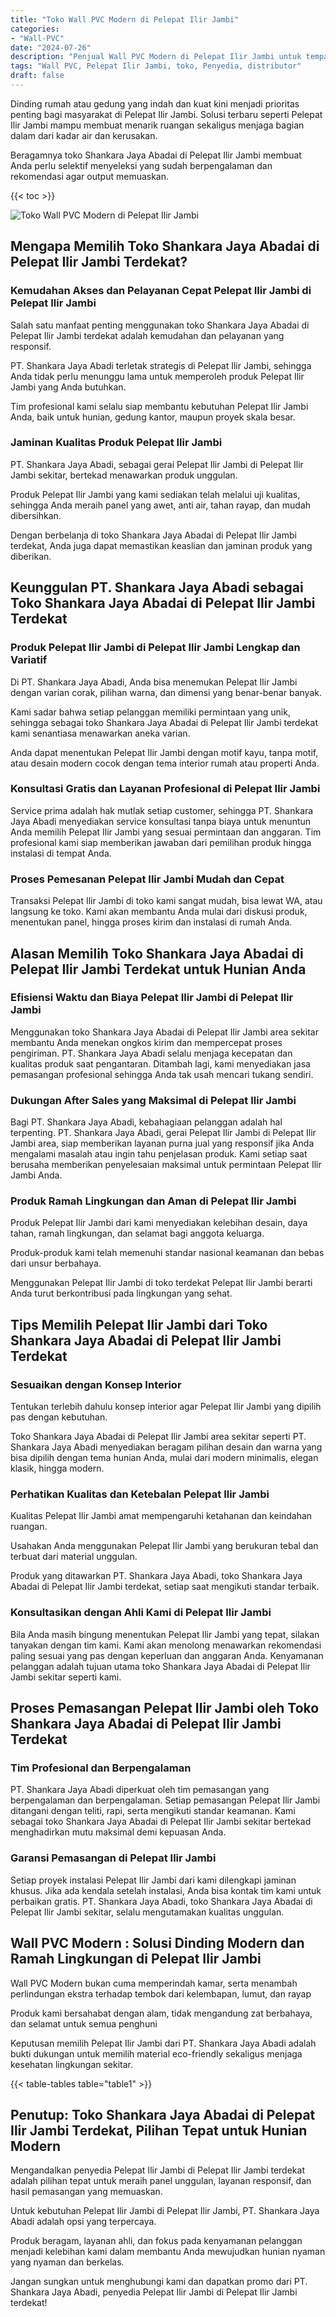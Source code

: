 ```yaml
---
title: "Toko Wall PVC Modern di Pelepat Ilir Jambi"
categories: 
- "Wall-PVC"
date: "2024-07-26"
description: "Penjual Wall PVC Modern di Pelepat Ilir Jambi untuk tempat tinggal, perkantoran, serta gerai. Produk terbaik, variasi motif, variasi warna elegan, beserta layanan penempatan ditangani oleh tim berpengalaman dan jaminan resmi!|Jasa penjualan Wall PVC Modern di Pelepat Ilir Jambi untuk kebutuhan hunian, perkantoran, atau toko, beserta produk terbaik dan pemasangan oleh tim profesional dan jaminan resmi.|Pilihan Wall PVC Modern di Pelepat Ilir Jambi yang andal bagi hunian, kantor, serta gerai, dengan produk berkualitas dan penempatan dikerjakan oleh teknisi berpengalaman dan garansi resmi.|Distribusi Wall PVC Modern di Pelepat Ilir Jambi untuk tempat tinggal, kantor, dan ritel, dengan produk berkualitas dan pemasangan ditangani oleh teknisi ahli, lengkap dengan jaminan resmi.}"
tags: "Wall PVC, Pelepat Ilir Jambi, toko, Penyedia, distributor"
draft: false
---
```


Dinding rumah atau gedung yang indah dan kuat kini menjadi prioritas penting bagi masyarakat di Pelepat Ilir Jambi. Solusi terbaru seperti Pelepat Ilir Jambi mampu membuat menarik ruangan sekaligus menjaga bagian dalam dari kadar air dan kerusakan.

Beragamnya toko Shankara Jaya Abadai di Pelepat Ilir Jambi membuat Anda perlu selektif menyeleksi yang sudah berpengalaman dan rekomendasi agar output memuaskan.

{{< toc >}}

![Toko Wall PVC Modern di Pelepat Ilir Jambi](/images/Wall-PVC/Toko-Wall-PVC-Modern-di-Pelepat-Ilir-Jambi.png)


## Mengapa Memilih Toko Shankara Jaya Abadai di Pelepat Ilir Jambi Terdekat?

### Kemudahan Akses dan Pelayanan Cepat Pelepat Ilir Jambi di Pelepat Ilir Jambi

Salah satu manfaat penting menggunakan toko Shankara Jaya Abadai di Pelepat Ilir Jambi terdekat adalah kemudahan dan pelayanan yang responsif.

PT. Shankara Jaya Abadi terletak strategis di Pelepat Ilir Jambi, sehingga Anda tidak perlu menunggu lama untuk memperoleh produk Pelepat Ilir Jambi yang Anda butuhkan.

Tim profesional kami selalu siap membantu kebutuhan Pelepat Ilir Jambi Anda, baik untuk hunian, gedung kantor, maupun proyek skala besar.

### Jaminan Kualitas Produk Pelepat Ilir Jambi

PT. Shankara Jaya Abadi, sebagai gerai Pelepat Ilir Jambi di Pelepat Ilir Jambi sekitar, bertekad menawarkan produk unggulan.

Produk Pelepat Ilir Jambi yang kami sediakan telah melalui uji kualitas, sehingga Anda meraih panel yang awet, anti air, tahan rayap, dan mudah dibersihkan.

Dengan berbelanja di toko Shankara Jaya Abadai di Pelepat Ilir Jambi terdekat, Anda juga dapat memastikan keaslian dan jaminan produk yang diberikan.

## Keunggulan PT. Shankara Jaya Abadi sebagai Toko Shankara Jaya Abadai di Pelepat Ilir Jambi Terdekat

### Produk Pelepat Ilir Jambi di Pelepat Ilir Jambi Lengkap dan Variatif

Di PT. Shankara Jaya Abadi, Anda bisa menemukan Pelepat Ilir Jambi dengan varian corak, pilihan warna, dan dimensi yang benar-benar banyak.

Kami sadar bahwa setiap pelanggan memiliki permintaan yang unik, sehingga sebagai toko Shankara Jaya Abadai di Pelepat Ilir Jambi terdekat kami senantiasa menawarkan aneka varian.

Anda dapat menentukan Pelepat Ilir Jambi dengan motif kayu, tanpa motif, atau desain modern cocok dengan tema interior rumah atau properti Anda.

### Konsultasi Gratis dan Layanan Profesional di Pelepat Ilir Jambi

Service prima adalah hak mutlak setiap customer, sehingga PT. Shankara Jaya Abadi menyediakan service konsultasi tanpa biaya untuk menuntun Anda memilih Pelepat Ilir Jambi yang sesuai permintaan dan anggaran. Tim profesional kami siap memberikan jawaban dari pemilihan produk hingga instalasi di tempat Anda.

### Proses Pemesanan Pelepat Ilir Jambi Mudah dan Cepat

Transaksi Pelepat Ilir Jambi di toko kami sangat mudah, bisa lewat WA, atau langsung ke toko. Kami akan membantu Anda mulai dari diskusi produk, menentukan panel, hingga proses kirim dan instalasi di rumah Anda.

## Alasan Memilih Toko Shankara Jaya Abadai di Pelepat Ilir Jambi Terdekat untuk Hunian Anda

### Efisiensi Waktu dan Biaya Pelepat Ilir Jambi di Pelepat Ilir Jambi

Menggunakan toko Shankara Jaya Abadai di Pelepat Ilir Jambi area sekitar membantu Anda menekan ongkos kirim dan mempercepat proses pengiriman. PT. Shankara Jaya Abadi selalu menjaga kecepatan dan kualitas produk saat pengantaran. Ditambah lagi, kami menyediakan jasa pemasangan profesional sehingga Anda tak usah mencari tukang sendiri.

### Dukungan After Sales yang Maksimal di Pelepat Ilir Jambi

Bagi PT. Shankara Jaya Abadi, kebahagiaan pelanggan adalah hal terpenting. PT. Shankara Jaya Abadi, gerai Pelepat Ilir Jambi di Pelepat Ilir Jambi area, siap memberikan layanan purna jual yang responsif jika Anda mengalami masalah atau ingin tahu penjelasan produk. Kami setiap saat berusaha memberikan penyelesaian maksimal untuk permintaan Pelepat Ilir Jambi Anda.

### Produk Ramah Lingkungan dan Aman di Pelepat Ilir Jambi

Produk Pelepat Ilir Jambi dari kami menyediakan kelebihan desain, daya tahan, ramah lingkungan, dan selamat bagi anggota keluarga.

Produk-produk kami telah memenuhi standar nasional keamanan dan bebas dari unsur berbahaya.

Menggunakan Pelepat Ilir Jambi di toko terdekat Pelepat Ilir Jambi berarti Anda turut berkontribusi pada lingkungan yang sehat.

## Tips Memilih Pelepat Ilir Jambi dari Toko Shankara Jaya Abadai di Pelepat Ilir Jambi Terdekat

### Sesuaikan dengan Konsep Interior 

Tentukan terlebih dahulu konsep interior agar Pelepat Ilir Jambi yang dipilih pas dengan kebutuhan.

Toko Shankara Jaya Abadai di Pelepat Ilir Jambi area sekitar seperti PT. Shankara Jaya Abadi menyediakan beragam pilihan desain dan warna yang bisa dipilih dengan tema hunian Anda, mulai dari modern minimalis, elegan klasik, hingga modern.

### Perhatikan Kualitas dan Ketebalan Pelepat Ilir Jambi

Kualitas Pelepat Ilir Jambi amat mempengaruhi ketahanan dan keindahan ruangan.

Usahakan Anda menggunakan Pelepat Ilir Jambi yang berukuran tebal dan terbuat dari material unggulan.

Produk yang ditawarkan PT. Shankara Jaya Abadi, toko Shankara Jaya Abadai di Pelepat Ilir Jambi terdekat, setiap saat mengikuti standar terbaik.

### Konsultasikan dengan Ahli Kami di Pelepat Ilir Jambi

Bila Anda masih bingung menentukan Pelepat Ilir Jambi yang tepat, silakan tanyakan dengan tim kami. Kami akan menolong menawarkan rekomendasi paling sesuai yang pas dengan keperluan dan anggaran Anda. Kenyamanan pelanggan adalah tujuan utama toko Shankara Jaya Abadai di Pelepat Ilir Jambi sekitar seperti kami.

## Proses Pemasangan Pelepat Ilir Jambi oleh Toko Shankara Jaya Abadai di Pelepat Ilir Jambi Terdekat

### Tim Profesional dan Berpengalaman

PT. Shankara Jaya Abadi diperkuat oleh tim pemasangan yang berpengalaman dan berpengalaman. Setiap pemasangan Pelepat Ilir Jambi ditangani dengan teliti, rapi, serta mengikuti standar keamanan. Kami sebagai toko Shankara Jaya Abadai di Pelepat Ilir Jambi sekitar bertekad menghadirkan mutu maksimal demi kepuasan Anda.

### Garansi Pemasangan di Pelepat Ilir Jambi

Setiap proyek instalasi Pelepat Ilir Jambi dari kami dilengkapi jaminan khusus. Jika ada kendala setelah instalasi, Anda bisa kontak tim kami untuk perbaikan gratis. PT. Shankara Jaya Abadi, toko Shankara Jaya Abadai di Pelepat Ilir Jambi sekitar, selalu mengutamakan kualitas unggulan.

##  Wall PVC Modern : Solusi Dinding Modern dan Ramah Lingkungan di Pelepat Ilir Jambi

 Wall PVC Modern  bukan cuma memperindah kamar, serta menambah perlindungan ekstra terhadap tembok dari kelembapan, lumut, dan rayap

Produk kami bersahabat dengan alam, tidak mengandung zat berbahaya, dan selamat untuk semua penghuni

Keputusan memilih Pelepat Ilir Jambi dari PT. Shankara Jaya Abadi adalah bukti dukungan untuk memilih material eco-friendly sekaligus menjaga kesehatan lingkungan sekitar.

{{< table-tables table="table1" >}}

## Penutup: Toko Shankara Jaya Abadai di Pelepat Ilir Jambi Terdekat, Pilihan Tepat untuk Hunian Modern

Mengandalkan penyedia Pelepat Ilir Jambi di Pelepat Ilir Jambi terdekat adalah pilihan tepat untuk meraih panel unggulan, layanan responsif, dan hasil pemasangan yang memuaskan.

Untuk kebutuhan Pelepat Ilir Jambi di Pelepat Ilir Jambi, PT. Shankara Jaya Abadi adalah opsi yang terpercaya.

Produk beragam, layanan ahli, dan fokus pada kenyamanan pelanggan menjadi kelebihan kami dalam membantu Anda mewujudkan hunian nyaman yang nyaman dan berkelas.

Jangan sungkan untuk menghubungi kami dan dapatkan promo dari PT. Shankara Jaya Abadi, penyedia Pelepat Ilir Jambi di Pelepat Ilir Jambi terdekat!